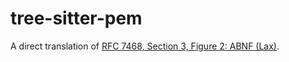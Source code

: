 # tree-sitter-pem

A direct translation of [RFC 7468, Section 3, Figure 2: ABNF (Lax)](https://www.rfc-editor.org/rfc/rfc7468#section-3).
